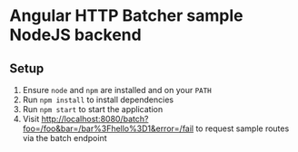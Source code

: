 Angular HTTP Batcher sample NodeJS backend
==========================================

Setup
-----

1. Ensure `node` and `npm` are installed and on your `PATH`
2. Run `npm install` to install dependencies
3. Run `npm start` to start the application
4. Visit <http://localhost:8080/batch?foo=/foo&bar=/bar%3Fhello%3D1&error=/fail> to request sample routes via the batch endpoint